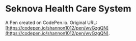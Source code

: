 # Seknova Health Care System

A Pen created on CodePen.io. Original URL: [https://codepen.io/shannon1012/pen/wvGzgQN](https://codepen.io/shannon1012/pen/wvGzgQN).


